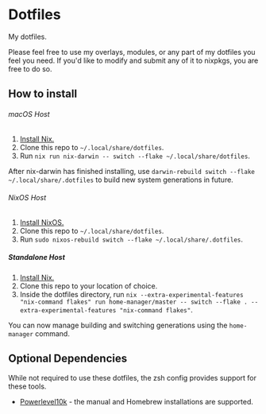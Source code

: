 # Dotfiles

My dotfiles.

Please feel free to use my overlays, modules, or any part of my dotfiles you feel you need. If you'd like to modify and submit any of it to nixpkgs, you are free to do so.

## How to install

###### macOS Host

1. [Install Nix.](https://nixos.org/download.html)
2. Clone this repo to `~/.local/share/dotfiles`.
3. Run `nix run nix-darwin -- switch --flake ~/.local/share/dotfiles`.

After nix-darwin has finished installing, use `darwin-rebuild switch --flake ~/.local/share/.dotfiles` to build new system generations in future.

###### NixOS Host

1. [Install NixOS.](https://nixos.org/download.html)
2. Clone this repo to `~/.local/share/dotfiles`.
3. Run `sudo nixos-rebuild switch --flake ~/.local/share/.dotfiles`.

##### Standalone Host

1. [Install Nix.]()
2. Clone this repo to your location of choice.
3. Inside the dotfiles directory, run `nix --extra-experimental-features "nix-command flakes" run home-manager/master -- switch --flake . --extra-experimental-features "nix-command flakes"`.

You can now manage building and switching generations using the `home-manager` command.

## Optional Dependencies

While not required to use these dotfiles, the zsh config provides support for these tools.

- [Powerlevel10k](https://github.com/romkatv/powerlevel10k#installation) - the manual and Homebrew installations are supported.
